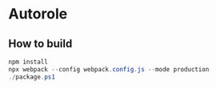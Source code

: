 # Autorole

## How to build

```PowerShell
npm install
npx webpack --config webpack.config.js --mode production
./package.ps1
```
